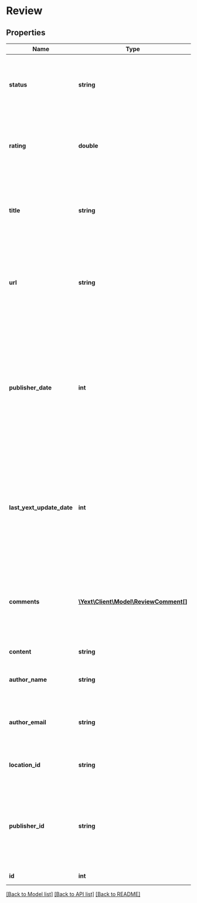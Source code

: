 # Review

## Properties
Name | Type | Description | Notes
------------ | ------------- | ------------- | -------------
**status** | **string** | The current status of the review; only returned for First Party and External First Party reviews. | [optional] 
**rating** | **double** | Normalized rating out of 5. This value is omitted if the review does not include a rating. | [optional] 
**title** | **string** | Title of the review. This value is omitted if reviews on the publisher&#39;s site do not have titles. | [optional] 
**url** | **string** | The URL of the review, or the URL of the listing where the review can be found if there is no specific URL for the review. | [optional] 
**publisher_date** | **int** | The timestamp of the review as reported by the publisher. If edits impact the review date on the publisher, then this date may change. This date always comes from the publisher and we respect whatever they have. | [optional] 
**last_yext_update_date** | **int** | This is the timestamp Yext last ingested an update for the review. This is a timestamp from Yext, and it always means the last time this review changed in Yext. | [optional] 
**comments** | [**\Yext\Client\Model\ReviewComment[]**](ReviewComment.md) | An ordered array of Comments on the review.  **NOTE:** The order is a flattened tree with depth ties broken by publisher date. | [optional] 
**content** | **string** | Content of the review. | [optional] 
**author_name** | **string** | The name of the person who wrote the review (if we have it). | [optional] 
**author_email** | **string** | The email address of the person who wrote the review (if we have it). | [optional] 
**location_id** | **string** | ID of the location associated with this review | [optional] 
**publisher_id** | **string** | For third-party reviews, the ID of publisher associated with this listing. For first-party reviews, this will be FIRST_PARTY. | [optional] 
**id** | **int** | ID of this review | [optional] 

[[Back to Model list]](../README.md#documentation-for-models) [[Back to API list]](../README.md#documentation-for-api-endpoints) [[Back to README]](../README.md)


